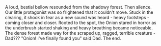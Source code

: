 A loud, bestial bellow resounded from the shadowy forest. 
Then silence. 
Our little protagonist was so frightened that it couldn't move.
Stuck in the clearing, it shook in fear as a new sound was heard - heavy footsteps - coming closer and closer.
Rooted to the spot, the Onion stared in horror as the underbrush started shaking and heavy breathing became noticeable.
The dense forest made way for the scraped up, ragged, terrible creature - Dad???
"Onion! I've finally found you" said Dad.
The end.